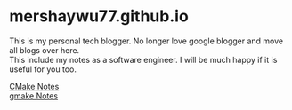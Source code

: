# mershaywu77.github.io
This is my personal tech blogger. No longer love google blogger and move all blogs over here.  
This include my notes as a software engineer. I will be much happy if it is useful for you too.

[CMake Notes](doc/About-CMake.md)  
[gmake Notes](doc/About-gnu-make.md)  
